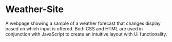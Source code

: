 # Weather-Site
A webpage showing a sample of a weather forecast that changes display based on which input is offered.
Both CSS and HTML are used in conjunction with JavaScript to create an intuitive layout with UI functionality.
